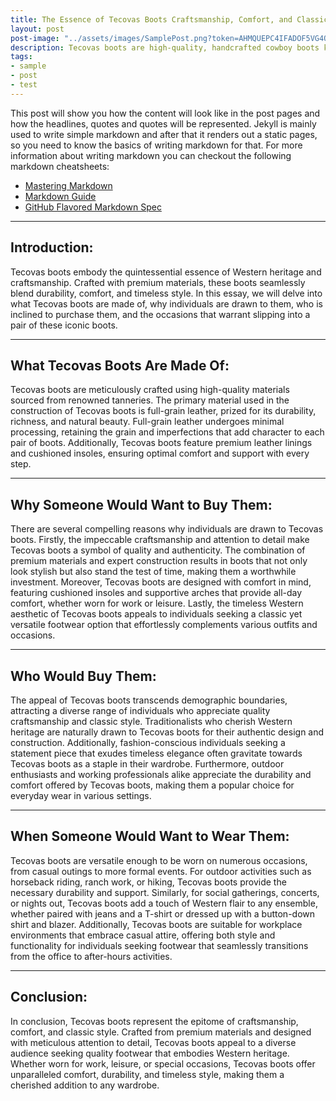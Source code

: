 ```yaml
---
title: The Essence of Tecovas Boots Craftsmanship, Comfort, and Classic Style
layout: post
post-image: "../assets/images/SamplePost.png?token=AHMQUEPC4IFADOF5VG4QVN26Z64GG"
description: Tecovas boots are high-quality, handcrafted cowboy boots known for their premium materials, classic designs, and comfortable fit. Made from full-grain leathers sourced from the finest tanneries, Tecovas boots feature traditional Western detailing such as intricate stitching, pointed toes, and stacked leather heels. They are designed to be durable enough for everyday wear yet stylish enough for any occasion, from ranch work to a night out on the town. Tecovas offers a variety of styles for both men and women, ranging from traditional cowboy boots to more contemporary interpretations, ensuring there's a pair to suit every taste.
tags:
- sample
- post
- test
---
```


This post will show you how the content will look like in the post pages and how the headlines, quotes and quotes will be represented. Jekyll is mainly used to write simple markdown and after that it renders out a static pages, so you need to know the basics of writing markdown for that.
For more information about writing markdown you can checkout the following markdown cheatsheets:
* [Mastering Markdown](https://guides.github.com/features/mastering-markdown/)
* [Markdown Guide](https://www.markdownguide.org/cheat-sheet/)
* [GitHub Flavored Markdown Spec](https://github.github.com/gfm/)

---

## Introduction:
Tecovas boots embody the quintessential essence of Western heritage and craftsmanship. Crafted with premium materials, these boots seamlessly blend durability, comfort, and timeless style. In this essay, we will delve into what Tecovas boots are made of, why individuals are drawn to them, who is inclined to purchase them, and the occasions that warrant slipping into a pair of these iconic boots.

---

## What Tecovas Boots Are Made Of:
Tecovas boots are meticulously crafted using high-quality materials sourced from renowned tanneries. The primary material used in the construction of Tecovas boots is full-grain leather, prized for its durability, richness, and natural beauty. Full-grain leather undergoes minimal processing, retaining the grain and imperfections that add character to each pair of boots. Additionally, Tecovas boots feature premium leather linings and cushioned insoles, ensuring optimal comfort and support with every step.

---

## Why Someone Would Want to Buy Them:
There are several compelling reasons why individuals are drawn to Tecovas boots. Firstly, the impeccable craftsmanship and attention to detail make Tecovas boots a symbol of quality and authenticity. The combination of premium materials and expert construction results in boots that not only look stylish but also stand the test of time, making them a worthwhile investment. Moreover, Tecovas boots are designed with comfort in mind, featuring cushioned insoles and supportive arches that provide all-day comfort, whether worn for work or leisure. Lastly, the timeless Western aesthetic of Tecovas boots appeals to individuals seeking a classic yet versatile footwear option that effortlessly complements various outfits and occasions.

---

## Who Would Buy Them:
The appeal of Tecovas boots transcends demographic boundaries, attracting a diverse range of individuals who appreciate quality craftsmanship and classic style. Traditionalists who cherish Western heritage are naturally drawn to Tecovas boots for their authentic design and construction. Additionally, fashion-conscious individuals seeking a statement piece that exudes timeless elegance often gravitate towards Tecovas boots as a staple in their wardrobe. Furthermore, outdoor enthusiasts and working professionals alike appreciate the durability and comfort offered by Tecovas boots, making them a popular choice for everyday wear in various settings.

---

## When Someone Would Want to Wear Them:
Tecovas boots are versatile enough to be worn on numerous occasions, from casual outings to more formal events. For outdoor activities such as horseback riding, ranch work, or hiking, Tecovas boots provide the necessary durability and support. Similarly, for social gatherings, concerts, or nights out, Tecovas boots add a touch of Western flair to any ensemble, whether paired with jeans and a T-shirt or dressed up with a button-down shirt and blazer. Additionally, Tecovas boots are suitable for workplace environments that embrace casual attire, offering both style and functionality for individuals seeking footwear that seamlessly transitions from the office to after-hours activities.

---

## Conclusion:
In conclusion, Tecovas boots represent the epitome of craftsmanship, comfort, and classic style. Crafted from premium materials and designed with meticulous attention to detail, Tecovas boots appeal to a diverse audience seeking quality footwear that embodies Western heritage. Whether worn for work, leisure, or special occasions, Tecovas boots offer unparalleled comfort, durability, and timeless style, making them a cherished addition to any wardrobe.


